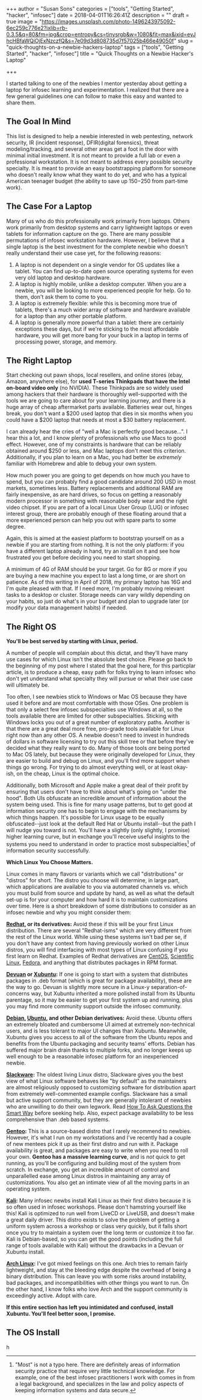 +++
author = "Susan Sons"
categories = ["tools", "Getting Started", "hacker", "infosec"]
date = 2018-04-01T16:26:41Z
description = ""
draft = true
image = "https://images.unsplash.com/photo-1496243975092-6ec259c776e2?ixlib=rb-0.3.5&q=80&fm=jpg&crop=entropy&cs=tinysrgb&w=1080&fit=max&ixid=eyJhcHBfaWQiOjExNzczfQ&s=7e09d3d808735d7f57025b466e49050f"
slug = "quick-thoughts-on-a-newbie-hackers-laptop"
tags = ["tools", "Getting Started", "hacker", "infosec"]
title = "Quick Thoughts on a Newbie Hacker's Laptop"

+++

I started talking to one of the newbies I mentor yesterday about getting a laptop for infosec learning and experimentation.  I realized that there are a few general guidelines one can follow to make this easy and wanted to share them.

## The Goal In Mind

This list is designed to help a newbie interested in web pentesting, network security, IR (incident response), DFIR(digital forensics), threat modeling/tracking, and several other areas get a foot in the door with minimal initial investment.  It is not meant to provide a full lab or even a professional workstation.  It is not meant to address every possible security specialty.  It is meant to provide an easy bootstrapping platform for someone who doesn't really know what they want to do yet, and who has a typical American teenager budget (the ability to save up $150-$250 from part-time work).

## The Case For a Laptop

Many of us who do this professionally work primarily from laptops.  Others work primarily from desktop systems and carry lightweight laptops or even tablets for information capture on the go.  There are many possible permutations of infosec workstation hardware.  However, I believe that a single laptop is the best investment for the complete newbie who doesn't really understand their use case yet, for the following reasons:

1) A laptop is not dependent on a single vendor for OS updates like a tablet.  You can find up-to-date open source operating systems for even very old laptop and desktop hardware.
2) A laptop is highly mobile, unlike a desktop computer.  When you are a newbie, you will be looking to more experienced people for help.  Go to them, don't ask them to come to you.
3) A laptop is extremely flexible: while this is becoming more true of tablets, there's a much wider array of software and hardware available for a laptop than any other portable platform.
4) A laptop is generally more powerful than a tablet:  there are certainly exceptions these days, but if we're sticking to the most affordable hardware, you will get more bang for your buck in a laptop in terms of processing power, storage, and memory.

## The Right Laptop

Start checking out pawn shops, local resellers, and online stores (ebay, Amazon, anywhere else), for **used T-series Thinkpads that have the Intel on-board video only** (no NVIDIA).  These Thinkpads are so widely used among hackers that their hardware is thoroughly well-supported with the tools we are going to care about for your learning journey, and there is a huge array of cheap aftermarket parts available.  Batteries wear out, hinges break, you don't want a $200 used laptop that dies in six months when you could have a $200 laptop that needs at most a $30 battery replacement.

I can already hear the cries of "well a Mac is perfectly good because...".  I hear this a lot, and I know plenty of professionals who use Macs to good effect.  However, one of my constraints is hardware that can be reliably obtained around $250 or less, and Mac laptops don't meet this criterion.  Additionally, if you plan to learn on a Mac, you had better be *extremely* familiar with Homebrew and able to debug your own system.

How much power you are going to get depends on how much you have to spend, but you can probably find a good candidate around 200 USD in most markets, sometimes less.  Battery replacements and additional RAM are fairly inexpensive, as are hard drives, so focus on getting a reasonably modern processor in something with reasonable body wear and the right video chipset.  If you are part of a local Linux User Group (LUG) or infosec interest group, there are probably enough of these floating around that a more experienced person can help you out with spare parts to some degree.

Again, this is aimed at the easiest platform to bootstrap yourself on as a newbie if you are starting from nothing.  It is not the only platform: if you have a different laptop already in hand, try an install on it and see how frustrated you get before deciding you need to start shopping.

A minimum of 4G of RAM should be your target.  Go for 8G or more if you are buying a new machine you expect to last a long time, or are short on patience.  As of this writing in April of 2018, my primary laptop has 16G and I'm quite pleased with that.  If I need more, I'm probably moving relevant tasks to a desktop or cluster.  Storage needs can vary wildly depending on your habits, so just do what's in your budget and plan to upgrade later (or modify your data management habits) if needed.

## The Right OS

**You'll be best served by starting with Linux, period.**

A number of people will complain about this dictat, and they'll have many use cases for which Linux isn't the absolute best choice.  Please go back to the beginning of my post where I stated that the goal here, for this particplar article, is to produce a cheap, easy path for folks trying to learn infosec who don't yet understand what specialty they will pursue or what their use case will ultimately be.

Too often, I see newbies stick to Windows or Mac OS because they have used it before and are most comfortable with those OSes.  One problem is that only a select few infosec subspecialties use Windows at all, so the tools available there are limited for other subspecialties.  Sticking with Windows locks you out of a great number of exploratory paths.  Another is that there are a great deal more free, pro-grade tools available for Linux right now than any other OS.  A newbie doesn't need to invest in hundreds of dollars in software licensing to try out this skill tree or that before they've decided what they really want to do.  Many of those tools *are* being ported to Mac OS lately, but because they were originally developed for Linux, they are easier to build and debug on Linux, and you'll find more support when things go wrong.  For trying to do almost everything well, or at least okay-ish, on the cheap, Linux is the optimal choice.

Additionally, both Microsoft and Apple make a great deal of their profit by ensuring that users don't have to think about what's going on "under the hood".  Both UIs obfuscate an incredible amount of information about the system being used.  This is fine for many usage patterns, but to get good at information security one has to begin to engage with the mechanisms by which things happen.  It's possible for Linux usage to be equally obfuscated--just look at the default Red Hat or Ubuntu install--but the path I will nudge you toward is not.  You'll have a slightly (only slightly, I promise) higher learning curve, but in exchange you'll receive useful insights to the systems you need to understand in order to practice most subspecialties[^1] of information security successfully.

**Which Linux You Choose Matters.**

Linux comes in many flavors or variants which we call "distributions" or "distros" for short.  The distro you choose will determine, in large part, which applications are available to you via automated channels vs. which you must build from source and update by hand, as well as what the default set-up is for your computer and how hard it is to maintain customizations over time.  Here is a short breakdown of some distributions to consider as an infosec newbie and why you might consider them:

**[Redhat](https://www.redhat.com), or its derivatives:**  Avoid these if this will be your first Linux distribution.  There are several "Redhat-isms" which are very different from the rest of the Linux world.  While using these systems isn't bad per se, if you don't have any context from having previously worked on other Linux distros, you will find interfacing with most types of Linux confusing if you first learn on Redhat.  Examples of Redhat derivatives are [CentOS](https://www.centos.org), [Scientific Linux](https://www.scientificlinux.org), [Fedora](https://getfedora.org), and anything that distributes packages in RPM format.

**[Devuan](https://devuan.org/) or [Xubuntu](https://xubuntu.org):**  If one is going to start with a system that distributes packages in .deb format (which is great for package availability), these are the way to go.  Devuan is slightly more secure in a Linux-y separation-of-concerns way, but Xubuntu inherited a more polished install from its Ubuntu parentage, so it may be easier to get your first system up and running, plus you may find more community support outside the infosec community.

**[Debian](https://www.debian.org), [Ubuntu](https://www.ubuntu.com), and other Debian derivatives:**  Avoid these.  Ubuntu offers an extremely bloated and cumbersome UI aimed at extremely non-technical users, and is less tolerant to major UI changes than Xubuntu.  Meanwhile, Xubuntu gives you access to all of the software from the Ubuntu repos and benefits from the Ubuntu packaging and security teams' efforts.  Debian has suffered major brain drain thanks to multiple forks, and no longer keeps up well enough to be a reasonable infosec platform for an inexperienced newbie.

**[Slackware](http://www.slackware.com):** The oldest living Linux distro, Slackware gives you the best view of what Linux software behaves like "by default" as the maintainers are almost religiously opposed to customizing software for distribution apart from extremely well-commented example configs.  Slackware has a small but active support community, but they are generally intolerant of newbies who are unwilling to do their own legwork.  Read [How To Ask Questions the Smart Way](http://catb.org/~esr/faqs/smart-questions.html) before seeking help.  Also, expect package availability to be less comprehensive than .deb based systems.

**[Gentoo](https://www.gentoo.org):**  This is a source-based distro that I rarely recommend to newbies.  However, it's what I run on my workstations and I've recently had a couple of new mentees pick it up as their first distro and run with it.  Package availability is great, and packages are easy to write when you need to roll your own.  **Gentoo has a massive learning curve**, and is *not* quick to get running, as you'll be configuring and building most of the system from scratch.  In exchange, you get an incredible amount of control and unparallelled ease among Linux distros in maintaining any array of customizations.  You also get an intimate view of all the moving parts in an operating system.

**[Kali](https://www.kali.org):**  Many infosec newbs install Kali Linux as their first distro because it is so often used in infosec workshops.  Please don't hamstring yourself like this!  Kali is optimized to run well from LiveCD or LiveUSB, and doesn't make a great daily driver.  This distro exists to solve the problem of getting a uniform system across a workshop or class very quickly, but it falls short once you try to maintain a system over the long term or customize it too far.  Kali is Debian-based, so you can get the good points (including the full range of tools available with Kali) without the drawbacks in a Devuan or Xubuntu install.

**[Arch Linux](https://www.archlinux.org/):**  I've got mixed feelings on this one.  Arch tries to remain fairly lightweight, and stay at the bleeding edge despite the overhead of being a binary distribution.  This can leave you with some risks around instability, bad packages, and incompatibilities with other things you want to run.  On the other hand, I know folks who love Arch and the support community is exceedingly active.  Adopt with care.

**If this entire section has left you intimidated and confused, install Xubuntu.  You'll feel better soon, I promise.**

## The OS Install

h


[^1]: "Most" is not a typo here.  There are definitely areas of information security practice that require very little technical knowledge.  For example, one of the best infosec practitioners I work with comes in from a legal background, and specializes in the law and policy aspects of keeping information systems and data secure.

